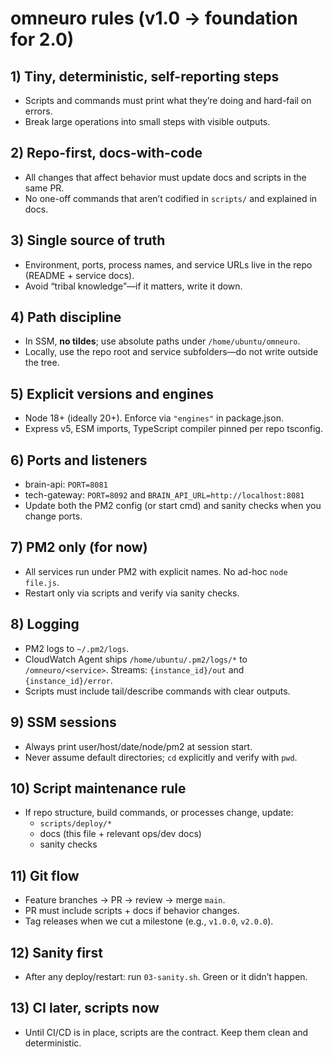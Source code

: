# omneuro rules (v1.0 → foundation for 2.0)

## 1) Tiny, deterministic, self-reporting steps
- Scripts and commands must print what they’re doing and hard-fail on errors.
- Break large operations into small steps with visible outputs.

## 2) Repo-first, docs-with-code
- All changes that affect behavior must update docs and scripts in the same PR.
- No one-off commands that aren’t codified in `scripts/` and explained in docs.

## 3) Single source of truth
- Environment, ports, process names, and service URLs live in the repo (README + service docs).
- Avoid “tribal knowledge”—if it matters, write it down.

## 4) Path discipline
- In SSM, **no tildes**; use absolute paths under `/home/ubuntu/omneuro`.
- Locally, use the repo root and service subfolders—do not write outside the tree.

## 5) Explicit versions and engines
- Node 18+ (ideally 20+). Enforce via `"engines"` in package.json.
- Express v5, ESM imports, TypeScript compiler pinned per repo tsconfig.

## 6) Ports and listeners
- brain-api: `PORT=8081`
- tech-gateway: `PORT=8092` and `BRAIN_API_URL=http://localhost:8081`
- Update both the PM2 config (or start cmd) and sanity checks when you change ports.

## 7) PM2 only (for now)
- All services run under PM2 with explicit names. No ad-hoc `node file.js`.
- Restart only via scripts and verify via sanity checks.

## 8) Logging
- PM2 logs to `~/.pm2/logs`.
- CloudWatch Agent ships `/home/ubuntu/.pm2/logs/*` to `/omneuro/<service>`. Streams: `{instance_id}/out` and `{instance_id}/error`.
- Scripts must include tail/describe commands with clear outputs.

## 9) SSM sessions
- Always print user/host/date/node/pm2 at session start.
- Never assume default directories; `cd` explicitly and verify with `pwd`.

## 10) Script maintenance rule
- If repo structure, build commands, or processes change, update:
  - `scripts/deploy/*`
  - docs (this file + relevant ops/dev docs)
  - sanity checks

## 11) Git flow
- Feature branches → PR → review → merge `main`.
- PR must include scripts + docs if behavior changes.
- Tag releases when we cut a milestone (e.g., `v1.0.0`, `v2.0.0`).

## 12) Sanity first
- After any deploy/restart: run `03-sanity.sh`. Green or it didn’t happen.

## 13) CI later, scripts now
- Until CI/CD is in place, scripts are the contract. Keep them clean and deterministic.
